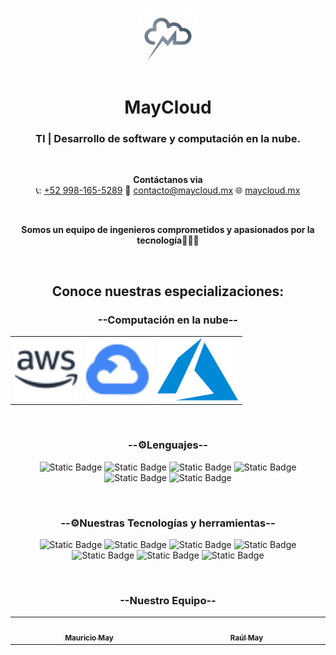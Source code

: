 <p align='center'> <img src='https://raw.githubusercontent.com/maycloud-mx/ilustraciones/refs/heads/main/maycloud/may-cloud-white.png' height='100'>
<h1 align='center'>MayCloud</h1>
<h3 align='center'>TI | Desarrollo de software y computación en la nube. </h3> <br />
  
<p align='center'> 
  <b style='font-size:14px'>Contáctanos via</b><br>
  📞: <a href='tel:+52998-165-5289'>+52 998-165-5289</a> 📧 <a href='mailto:contacto@maycloud'>contacto@maycloud.mx</a> 🌐 <a href='https://maycloud.mx'>maycloud.mx</a>
</p> <br />

<p align='center'>
  <b>Somos un equipo de ingenieros comprometidos y apasionados por la tecnología</b>👨🏻‍💻 <br />
</p>
<br />

<h2 align='center'>Conoce nuestras especializaciones:</h2>

<h3 align='center'>--Computación en la nube--</h3>
<table align='center'>
  <tr>
    <td><img src='https://raw.githubusercontent.com/maycloud-mx/ilustraciones/a3823eb2af498a0d46e88f9304346390dfe65e15/logotipos/aws-logo.svg' height='100'></td>
    <td><img src='https://raw.githubusercontent.com/maycloud-mx/ilustraciones/a3823eb2af498a0d46e88f9304346390dfe65e15/logotipos/gcp-logo.svg' height='100'></td>
    <td><img src='https://raw.githubusercontent.com/maycloud-mx/ilustraciones/d2a7c5a306071ec9c17ee22a14b182e90072bda9/logotipos/azure-logo.svg' height='100'></td>
  </tr>
</table> <br />

<h3 align='center'>--⚙️Lenguajes--</h3>
<p align='center'>
  <img alt="Static Badge" src="https://img.shields.io/badge/Typescript-%23FFFFFF?logo=typescript&logoColor=%233178C6">
  <img alt="Static Badge" src="https://img.shields.io/badge/Javascript-%23FFFFFF?logo=javascript&logoColor=%23F7DF1E">
  <img alt="Static Badge" src="https://img.shields.io/badge/PHP-%23FFFFFF?logo=php&logoColor=%23777BB4">
  <img alt="Static Badge" src="https://img.shields.io/badge/Shell-%23FFFFFF?logo=shell&logoColor=%23FFD500">
  <img alt="Static Badge" src="https://img.shields.io/badge/YAML-%23FFFFFF?logo=yaml&logoColor=%23CB171E">
  <img alt="Static Badge" src="https://img.shields.io/badge/-C%23-%23FFFFFF">
</p> <br />

<h3 align='center'>--⚙️Nuestras Tecnologías y herramientas--</h3>
<p align='center'>
  <img alt="Static Badge" src="https://img.shields.io/badge/-Docker-white?logo=docker&logoColor=%232496ED">
  <img alt="Static Badge" src="https://img.shields.io/badge/-Terraform-%23FFFFFF?logo=terraform&logoColor=%23844FBA">
  <img alt="Static Badge" src="https://img.shields.io/badge/-Node.JS-%23FFFFFF?logo=node.js&logoColor=%235FA04E">
  <img alt="Static Badge" src="https://img.shields.io/badge/-.NET-%23FFFFFF?logo=dotnet&logoColor=%23512BD4">
  <img alt="Static Badge" src="https://img.shields.io/badge/-Linux-%23FFFFFF?logo=linux&logoColor=%23FCC624">
  <img alt="Static Badge" src="https://img.shields.io/badge/-MongoDB-%23FFFFFF?logo=mongodb&logoColor=%2347A248">
  <img alt="Static Badge" src="https://img.shields.io/badge/-GIT-%23FFFFFF?logo=git&logoColor=%23F05032">
</p> <br />

<h3 align='center'>--Nuestro Equipo--</h3>
<table align='center'>
  <tbody>
    <tr>
      <td align="center" valign="top" width="14.28%"><a href="#"><img src="https://avatars.githubusercontent.com/u/43622268?v=4" width="100px;" alt=""/><br /><sub><b>Mauricio May</b></sub></a></td>
      <td align="center" valign="top" width="14.28%"><a href="#"><img src="https://avatars.githubusercontent.com/u/74487971?v=4" width="100px;" alt=""/><br /><sub><b>Raúl May</b></sub></a></td>
    </tr>
  </tbody>
</table>
